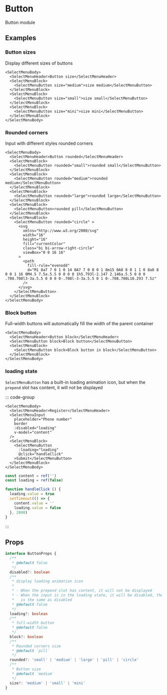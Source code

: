 # Button

Button module

## Examples

<script setup>
import {
  MenuSearch,
  MenuInput,
  MenuInputRounded,
  MenuInputBorder,
  MenuInputLoading
} from '@/script/select-menu/input'
import {
  MenuButtonSizes,
  MenuButtonRounded,
  MenuButtonLoading,
  MenuButtonBlock
} from '@/script/select-menu/button'
</script>

### Button sizes

Display different sizes of buttons

<MenuButtonSizes />

```vue-html
<SelectMenuBody>
  <SelectMenuHeader>Button size</SelectMenuHeader>
  <SelectMenuBlock>
    <SelectMenuButton size="medium">size medium</SelectMenuButton>
  </SelectMenuBlock>
  <SelectMenuBlock>
    <SelectMenuButton size="small">size small</SelectMenuButton>
  </SelectMenuBlock>
  <SelectMenuBlock>
    <SelectMenuButton size="mini">size mini</SelectMenuButton>
  </SelectMenuBlock>
</SelectMenuBody>
```

### Rounded corners

Input with different styles rounded corners

<MenuButtonRounded />

```vue-html
<SelectMenuBody>
  <SelectMenuHeader>Button rounded</SelectMenuHeader>
  <SelectMenuBlock>
    <SelectMenuButton rounded="small">rounded small</SelectMenuButton>
  </SelectMenuBlock>
  <SelectMenuBlock>
    <SelectMenuButton rounded="medium">rounded medium</SelectMenuButton>
  </SelectMenuBlock>
  <SelectMenuBlock>
    <SelectMenuButton rounded="large">rounded large</SelectMenuButton>
  </SelectMenuBlock>
  <SelectMenuBlock>
    <SelectMenuButton>rounded pill</SelectMenuButton>
  </SelectMenuBlock>
  <SelectMenuBlock>
    <SelectMenuButton rounded="circle" >
      <svg
        xmlns="http://www.w3.org/2000/svg"
        width="16"
        height="16"
        fill="currentColor"
        class="bi bi-arrow-right-circle"
        viewBox="0 0 16 16"
      >
        <path
          fill-rule="evenodd"
          d="M1 8a7 7 0 1 0 14 0A7 7 0 0 0 1 8m15 0A8 8 0 1 1 0 8a8 8 0 0 1 16 0M4.5 7.5a.5.5 0 0 0 0 1h5.793l-2.147 2.146a.5.5 0 0 0 .708.708l3-3a.5.5 0 0 0 0-.708l-3-3a.5.5 0 1 0-.708.708L10.293 7.5z"
        />
      </svg>
    </SelectMenuButton>
  </SelectMenuBlock>
</SelectMenuBody>
```

### Block button

Full-width buttons will automatically fill the width of the parent container

<MenuButtonBlock />

```vue-html
<SelectMenuBody>
  <SelectMenuHeader>Button block</SelectMenuHeader>
  <SelectMenuButton block>Block button</SelectMenuButton>
  <SelectMenuBlock>
    <SelectMenuButton block>Block button in block</SelectMenuButton>
  </SelectMenuBlock>
</SelectMenuBody>
```

### loading state

`SelectMenuButton` has a built-in loading animation icon, but when the `prepend` slot has content, it will not be displayed

<MenuButtonLoading />

::: code-group

```vue-html
<SelectMenuBody>
  <SelectMenuHeader>Register</SelectMenuHeader>
  <SelectMenuInput
    placeholder="Phone number"
    border
    :disabled="loading"
    v-model="content"
  />
  <SelectMenuBlock>
    <SelectMenuButton
      :loading="loading"
      @click="handleClick"
    >Submit</SelectMenuButton>
  </SelectMenuBlock>
</SelectMenuBody>
```

```js
const content = ref('')
const loading = ref(false)

function handleClick () {
  loading.value = true
  setTimeout(() => {
    content.value = ''
    loading.value = false
  }, 2000)
}
```

:::

## Props

```ts
interface ButtonProps {
  /**
   * @default false
   */
  disabled?: boolean
  /**
   * display loading animation icon
   * 
   * - When the prepend slot has content, it will not be displayed
   * - When the input is in the loading state, it will be disabled, the effect
   *   is the same as disabled
   * @default false
   */
  loading?: boolean
  /**
   * full-width button
   * @default false
   */
  block?: boolean
  /**
   * Rounded corners size
   * @default `pill`
   */
  rounded?: 'small' | 'medium' | 'large' | 'pill' | 'circle'
  /**
   * Button size
   * @default `medium`
   */
  size?: 'medium' | 'small' | 'mini'
}
```
